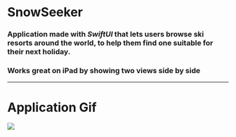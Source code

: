 # SnowSeeker

### Application made with *SwiftUI* that lets users browse ski resorts around the world, to help them find one suitable for their next holiday.

### Works great on iPad by showing two views side by side

---

# Application Gif

![](SnowSeeker.gif)
